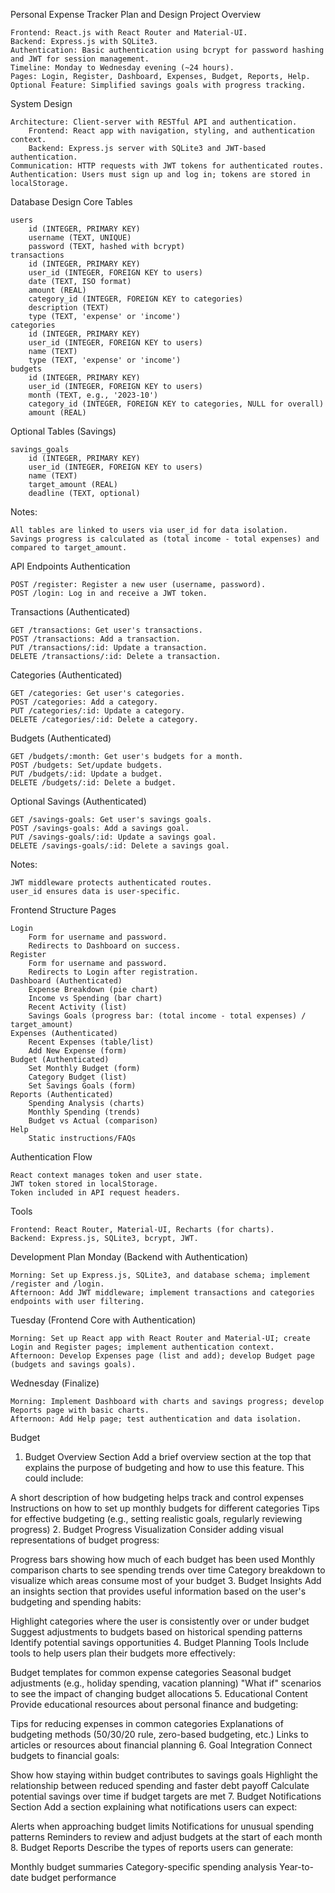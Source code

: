 Personal Expense Tracker Plan and Design
Project Overview

    Frontend: React.js with React Router and Material-UI.
    Backend: Express.js with SQLite3.
    Authentication: Basic authentication using bcrypt for password hashing and JWT for session management.
    Timeline: Monday to Wednesday evening (~24 hours).
    Pages: Login, Register, Dashboard, Expenses, Budget, Reports, Help.
    Optional Feature: Simplified savings goals with progress tracking.

System Design

    Architecture: Client-server with RESTful API and authentication.
        Frontend: React app with navigation, styling, and authentication context.
        Backend: Express.js server with SQLite3 and JWT-based authentication.
    Communication: HTTP requests with JWT tokens for authenticated routes.
    Authentication: Users must sign up and log in; tokens are stored in localStorage.

Database Design
Core Tables

    users
        id (INTEGER, PRIMARY KEY)
        username (TEXT, UNIQUE)
        password (TEXT, hashed with bcrypt)
    transactions
        id (INTEGER, PRIMARY KEY)
        user_id (INTEGER, FOREIGN KEY to users)
        date (TEXT, ISO format)
        amount (REAL)
        category_id (INTEGER, FOREIGN KEY to categories)
        description (TEXT)
        type (TEXT, 'expense' or 'income')
    categories
        id (INTEGER, PRIMARY KEY)
        user_id (INTEGER, FOREIGN KEY to users)
        name (TEXT)
        type (TEXT, 'expense' or 'income')
    budgets
        id (INTEGER, PRIMARY KEY)
        user_id (INTEGER, FOREIGN KEY to users)
        month (TEXT, e.g., '2023-10')
        category_id (INTEGER, FOREIGN KEY to categories, NULL for overall)
        amount (REAL)

Optional Tables (Savings)

    savings_goals
        id (INTEGER, PRIMARY KEY)
        user_id (INTEGER, FOREIGN KEY to users)
        name (TEXT)
        target_amount (REAL)
        deadline (TEXT, optional)

Notes:

    All tables are linked to users via user_id for data isolation.
    Savings progress is calculated as (total income - total expenses) and compared to target_amount.

API Endpoints
Authentication

    POST /register: Register a new user (username, password).
    POST /login: Log in and receive a JWT token.

Transactions (Authenticated)

    GET /transactions: Get user's transactions.
    POST /transactions: Add a transaction.
    PUT /transactions/:id: Update a transaction.
    DELETE /transactions/:id: Delete a transaction.

Categories (Authenticated)

    GET /categories: Get user's categories.
    POST /categories: Add a category.
    PUT /categories/:id: Update a category.
    DELETE /categories/:id: Delete a category.

Budgets (Authenticated)

    GET /budgets/:month: Get user's budgets for a month.
    POST /budgets: Set/update budgets.
    PUT /budgets/:id: Update a budget.
    DELETE /budgets/:id: Delete a budget.

Optional Savings (Authenticated)

    GET /savings-goals: Get user's savings goals.
    POST /savings-goals: Add a savings goal.
    PUT /savings-goals/:id: Update a savings goal.
    DELETE /savings-goals/:id: Delete a savings goal.

Notes:

    JWT middleware protects authenticated routes.
    user_id ensures data is user-specific.

Frontend Structure
Pages

    Login
        Form for username and password.
        Redirects to Dashboard on success.
    Register
        Form for username and password.
        Redirects to Login after registration.
    Dashboard (Authenticated)
        Expense Breakdown (pie chart)
        Income vs Spending (bar chart)
        Recent Activity (list)
        Savings Goals (progress bar: (total income - total expenses) / target_amount)
    Expenses (Authenticated)
        Recent Expenses (table/list)
        Add New Expense (form)
    Budget (Authenticated)
        Set Monthly Budget (form)
        Category Budget (list)
        Set Savings Goals (form)
    Reports (Authenticated)
        Spending Analysis (charts)
        Monthly Spending (trends)
        Budget vs Actual (comparison)
    Help
        Static instructions/FAQs

Authentication Flow

    React context manages token and user state.
    JWT token stored in localStorage.
    Token included in API request headers.

Tools

    Frontend: React Router, Material-UI, Recharts (for charts).
    Backend: Express.js, SQLite3, bcrypt, JWT.

Development Plan
Monday (Backend with Authentication)

    Morning: Set up Express.js, SQLite3, and database schema; implement /register and /login.
    Afternoon: Add JWT middleware; implement transactions and categories endpoints with user filtering.

Tuesday (Frontend Core with Authentication)

    Morning: Set up React app with React Router and Material-UI; create Login and Register pages; implement authentication context.
    Afternoon: Develop Expenses page (list and add); develop Budget page (budgets and savings goals).

Wednesday (Finalize)

    Morning: Implement Dashboard with charts and savings progress; develop Reports page with basic charts.
    Afternoon: Add Help page; test authentication and data isolation.


Budget
1. Budget Overview Section
Add a brief overview section at the top that explains the purpose of budgeting and how to use this feature. This could include:

A short description of how budgeting helps track and control expenses
Instructions on how to set up monthly budgets for different categories
Tips for effective budgeting (e.g., setting realistic goals, regularly reviewing progress)
2. Budget Progress Visualization
Consider adding visual representations of budget progress:

Progress bars showing how much of each budget has been used
Monthly comparison charts to see spending trends over time
Category breakdown to visualize which areas consume most of your budget
3. Budget Insights
Add an insights section that provides useful information based on the user's budgeting and spending habits:

Highlight categories where the user is consistently over or under budget
Suggest adjustments to budgets based on historical spending patterns
Identify potential savings opportunities
4. Budget Planning Tools
Include tools to help users plan their budgets more effectively:

Budget templates for common expense categories
Seasonal budget adjustments (e.g., holiday spending, vacation planning)
"What if" scenarios to see the impact of changing budget allocations
5. Educational Content
Provide educational resources about personal finance and budgeting:

Tips for reducing expenses in common categories
Explanations of budgeting methods (50/30/20 rule, zero-based budgeting, etc.)
Links to articles or resources about financial planning
6. Goal Integration
Connect budgets to financial goals:

Show how staying within budget contributes to savings goals
Highlight the relationship between reduced spending and faster debt payoff
Calculate potential savings over time if budget targets are met
7. Budget Notifications Section
Add a section explaining what notifications users can expect:

Alerts when approaching budget limits
Notifications for unusual spending patterns
Reminders to review and adjust budgets at the start of each month
8. Budget Reports
Describe the types of reports users can generate:

Monthly budget summaries
Category-specific spending analysis
Year-to-date budget performance